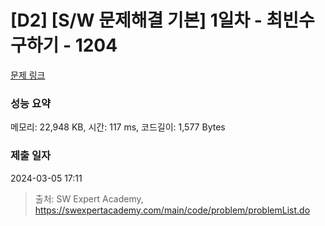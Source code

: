 # [D2] [S/W 문제해결 기본] 1일차 - 최빈수 구하기 - 1204 

[문제 링크](https://swexpertacademy.com/main/code/problem/problemDetail.do?contestProbId=AV13zo1KAAACFAYh) 

### 성능 요약

메모리: 22,948 KB, 시간: 117 ms, 코드길이: 1,577 Bytes

### 제출 일자

2024-03-05 17:11



> 출처: SW Expert Academy, https://swexpertacademy.com/main/code/problem/problemList.do